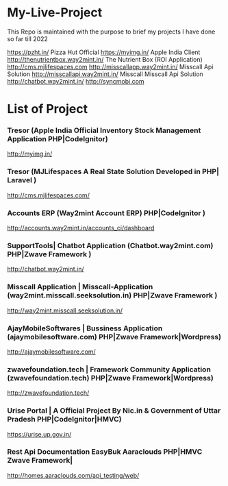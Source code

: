 # My-Live-Project
This Repo is maintained with the purpose to brief my projects I have done so far till 2022

https://pzht.in/ Pizza Hut Official
https://myimg.in/ Apple India Client
http://thenutrientbox.way2mint.in/ The Nutrient Box (ROI Application)
http://cms.mjlifespaces.com 
http://misscallapp.way2mint.in/ Misscall Api Solution
http://misscallapi.way2mint.in/ Misscall Misscall Api Solution
http://chatbot.way2mint.in/ 
http://syncmobi.com

# List of Project
### Tresor (Apple India Official Inventory Stock Management Application PHP|CodeIgnitor)

http://myimg.in/

### Tresor (MJLifespaces A Real State Solution Developed in PHP| Laravel )

http://cms.mjlifespaces.com/

### Accounts ERP (Way2mint Account ERP) PHP|CodeIgnitor )

http://accounts.way2mint.in/accounts_ci/dashboard

### SupportTools| Chatbot  Application (Chatbot.way2mint.com) PHP|Zwave Framework )

http://chatbot.way2mint.in/

### Misscall Application | Misscall-Application (way2mint.misscall.seeksolution.in) PHP|Zwave Framework )

http://way2mint.misscall.seeksolution.in/

### AjayMobileSoftwares | Bussiness Application (ajaymobilesoftware.com) PHP|Zwave Framework|Wordpress)

http://ajaymobilesoftware.com/

### zwavefoundation.tech | Framework Community Application (zwavefoundation.tech) PHP|Zwave Framework|Wordpress)

http://zwavefoundation.tech/

### Urise Portal | A Official Project By Nic.in & Government of Uttar Pradesh PHP|CodeIgnitor|HMVC)

https://urise.up.gov.in/

### Rest Api Documentation EasyBuk Aaraclouds PHP|HMVC Zwave Framework|
http://homes.aaraclouds.com/api_testing/web/
